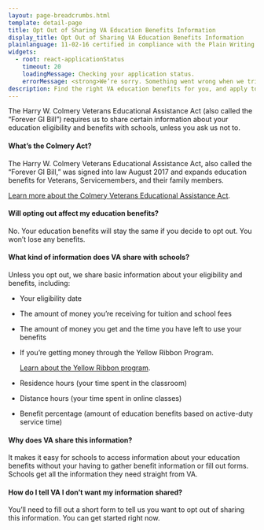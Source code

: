 ```yaml
---
layout: page-breadcrumbs.html
template: detail-page
title: Opt Out of Sharing VA Education Benefits Information
display_title: Opt Out of Sharing VA Education Benefits Information
plainlanguage: 11-02-16 certified in compliance with the Plain Writing Act
widgets:
  - root: react-applicationStatus
    timeout: 20
    loadingMessage: Checking your application status.
    errorMessage: <strong>We’re sorry. Something went wrong when we tried to load your saved application.</strong><br/>Please try refreshing your browser in a few minutes.
description: Find the right VA education benefits for you, and apply to start getting help paying tuition. We can also help you find the right school or training program.
---
```

<div itemscope itemtype ="http://schema.org/HowTo">
The Harry W. Colmery Veterans Educational Assistance Act (also called the “Forever GI Bill”) requires us to share certain information about your education eligibility and benefits with schools, unless you ask us not to.

#### What’s the Colmery Act?

The Harry W. Colmery Veterans Educational Assistance Act, also called the “Forever GI Bill,” was signed into law August 2017 and expands education benefits for Veterans, Servicemembers, and their family members.

[Learn more about the Colmery Veterans Educational Assistance Act](https://www.benefits.va.gov/GIBILL/ForeverGIBill.asp).

#### Will opting out affect my education benefits?
No. Your education benefits will stay the same if you decide to opt out. You won’t lose any benefits.

#### What kind of information does VA share with schools?
Unless you opt out, we share basic information about your eligibility and benefits, including:
- Your eligibility date
- The amount of money you’re receiving for tuition and school fees
- The amount of money you get and the time you have left to use your benefits
- If you’re getting money through the Yellow Ribbon Program.

  [Learn about the Yellow Ribbon program](/education/gi-bill/yellow-ribbon/).

- Residence hours (your time spent in the classroom)
- Distance hours (your time spent in online classes)
- Benefit percentage (amount of education benefits based on active-duty service time)

#### Why does VA share this information?

It makes it easy for schools to access information about your education benefits without your having to gather benefit information or fill out forms. Schools get all the information they need straight from VA.


#### How do I tell VA I don’t want my information shared?
You’ll need to fill out a short form to tell us you want to opt out of sharing this information. You can get started right now.

</div>
